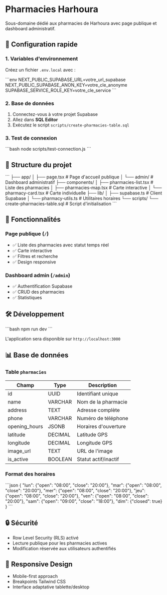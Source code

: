 # Pharmacies Harhoura

Sous-domaine dédié aux pharmacies de Harhoura avec page publique et dashboard administratif.

## 🚀 Configuration rapide

### 1. Variables d'environnement

Créez un fichier `.env.local` avec :

\`\`\`env
NEXT_PUBLIC_SUPABASE_URL=votre_url_supabase
NEXT_PUBLIC_SUPABASE_ANON_KEY=votre_cle_anonyme
SUPABASE_SERVICE_ROLE_KEY=votre_cle_service
\`\`\`

### 2. Base de données

1. Connectez-vous à votre projet Supabase
2. Allez dans **SQL Editor**
3. Exécutez le script `scripts/create-pharmacies-table.sql`

### 3. Test de connexion

\`\`\`bash
node scripts/test-connection.js
\`\`\`

## 📁 Structure du projet

\`\`\`
├── app/
│   ├── page.tsx              # Page d'accueil publique
│   └── admin/                # Dashboard administratif
├── components/
│   ├── pharmacies-list.tsx   # Liste des pharmacies
│   ├── pharmacies-map.tsx    # Carte interactive
│   └── pharmacy-card.tsx     # Carte individuelle
├── lib/
│   ├── supabase.ts          # Client Supabase
│   └── pharmacy-utils.ts    # Utilitaires horaires
└── scripts/
    └── create-pharmacies-table.sql  # Script d'initialisation
\`\`\`

## 🔧 Fonctionnalités

### Page publique (`/`)
- ✅ Liste des pharmacies avec statut temps réel
- ✅ Carte interactive
- ✅ Filtres et recherche
- ✅ Design responsive

### Dashboard admin (`/admin`)
- ✅ Authentification Supabase
- ✅ CRUD des pharmacies
- ✅ Statistiques

## 🛠️ Développement

\`\`\`bash
npm run dev
\`\`\`

L'application sera disponible sur `http://localhost:3000`

## 📊 Base de données

### Table `pharmacies`

| Champ | Type | Description |
|-------|------|-------------|
| id | UUID | Identifiant unique |
| name | VARCHAR | Nom de la pharmacie |
| address | TEXT | Adresse complète |
| phone | VARCHAR | Numéro de téléphone |
| opening_hours | JSONB | Horaires d'ouverture |
| latitude | DECIMAL | Latitude GPS |
| longitude | DECIMAL | Longitude GPS |
| image_url | TEXT | URL de l'image |
| is_active | BOOLEAN | Statut actif/inactif |

### Format des horaires

\`\`\`json
{
  "lun": {"open": "08:00", "close": "20:00"},
  "mar": {"open": "08:00", "close": "20:00"},
  "mer": {"open": "08:00", "close": "20:00"},
  "jeu": {"open": "08:00", "close": "20:00"},
  "ven": {"open": "08:00", "close": "20:00"},
  "sam": {"open": "09:00", "close": "18:00"},
  "dim": {"closed": true}
}
\`\`\`

## 🔒 Sécurité

- Row Level Security (RLS) activé
- Lecture publique pour les pharmacies actives
- Modification réservée aux utilisateurs authentifiés

## 📱 Responsive Design

- Mobile-first approach
- Breakpoints Tailwind CSS
- Interface adaptative tablette/desktop

